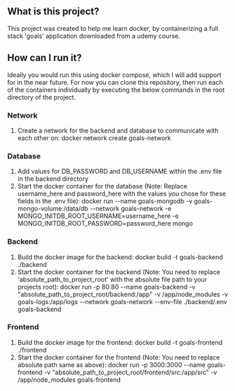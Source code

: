 ## What is this project?
This project was created to help me learn docker, by containerizing a full stack 'goals' application
downloaded from a udemy course.

## How can I run it?
Ideally you would run this using docker compose, which I will add support for in the near future. For
now you can clone this repository, then run each of the containers individually by executing the below commands in the root directory of the project.

### Network
<ol>
<li>Create a network for the backend and database to communicate with each other on: docker network create goals-network</li>
</ol>

### Database
<ol>
<li>Add values for DB_PASSWORD and DB_USERNAME within the .env file in the backend directory</li>
<li>Start the docker container for the database (Note: Replace username_here and password_here with the values you chose for these fields in the .env file): docker run --name goals-mongodb -v goals-mongo-volume:/data/db --network goals-network -e MONGO_INITDB_ROOT_USERNAME=username_here -e MONGO_INITDB_ROOT_PASSWORD=password_here mongo</li>
</ol>

### Backend
<ol>
<li>Build the docker image for the backend: docker build -t goals-backend ./backend</li>
<li>Start the docker container for the backend (Note: You need to replace 'absolute_path_to_project_root' with the absolute file path to your projects root): docker run -p 80:80 --name goals-backend -v "absolute_path_to_project_root/backend:/app" -v /app/node_modules -v goals-logs:/app/logs --network goals-network --env-file ./backend/.env goals-backend</li>
</ol>

### Frontend
<ol>
<li>Build the docker image for the frontend: docker build -t goals-frontend ./frontend</li>
<li>Start the docker container for the frontend (Note: You need to replace absolute path same as above): docker run -p 3000:3000 --name goals-frontend -v "absolute_path_to_project_root/frontend/src:/app/src" -v /app/node_modules goals-frontend</li>
</ol>





